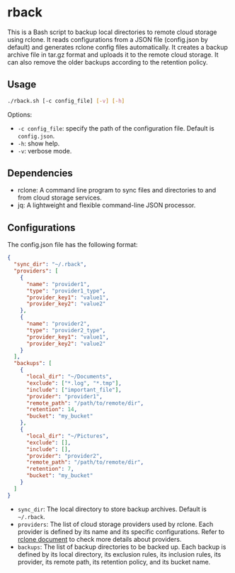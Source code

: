 rback
===

This is a Bash script to backup local directories to remote cloud storage using rclone. It reads configurations from a JSON file (config.json by default) and generates rclone config files automatically. It creates a backup archive file in tar.gz format and uploads it to the remote cloud storage. It can also remove the older backups according to the retention policy.

## Usage

``` sh
./rback.sh [-c config_file] [-v] [-h]
```

Options:

* `-c config_file`: specify the path of the configuration file. Default is `config.json`.
* `-h`: show help.
* `-v`: verbose mode.

## Dependencies

* rclone: A command line program to sync files and directories to and from cloud storage services.
* jq: A lightweight and flexible command-line JSON processor.

## Configurations

The config.json file has the following format:

``` json
{
  "sync_dir": "~/.rback",
  "providers": [
    {
      "name": "provider1",
      "type": "provider1_type",
      "provider_key1": "value1",
      "provider_key2": "value2"
    },
    {
      "name": "provider2",
      "type": "provider2_type",
      "provider_key1": "value1",
      "provider_key2": "value2"
    }
  ],
  "backups": [
    {
      "local_dir": "~/Documents",
      "exclude": ["*.log", "*.tmp"],
      "include": ["important_file"],
      "provider": "provider1",
      "remote_path": "/path/to/remote/dir",
      "retention": 14,
      "bucket": "my_bucket"
    },
    {
      "local_dir": "~/Pictures",
      "exclude": [],
      "include": [],
      "provider": "provider2",
      "remote_path": "/path/to/remote/dir",
      "retention": 7,
      "bucket": "my_bucket"
    }
  ]
}
```

* `sync_dir`: The local directory to store backup archives. Default is `~/.rback`.
* `providers`: The list of cloud storage providers used by rclone. Each provider is defined by its name and its specific configurations. Refer to [rclone document](https://rclone.org/docs/) to check more details about providers.
* `backups`: The list of backup directories to be backed up. Each backup is defined by its local directory, its exclusion rules, its inclusion rules, its provider, its remote path, its retention policy, and its bucket name.
